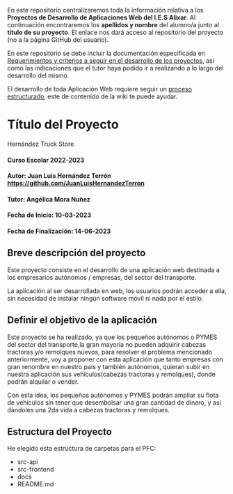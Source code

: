 En este repositorio centralizaremos toda la información relativa a los **Proyectos de Desarrollo de Aplicaciones Web del I.E.S Alixar**.
Al continuación encontraremos los **apellidos y nombre** del alumno/a junto al **título de su proyecto**. El enlace nos dará acceso al repositorio del proyecto (no a la página GitHub del usuario).

En este repositorio se debe incluir la documentación especificada en [Requerimientos y criterios a seguir en el desarrollo de los proyectos](https://github.com/iesalixar/plantilla_proyecto_iesalixar/wiki/a.---Criterios-comunes-para-todos-los-proyectos), así como las indicaciones que el tutor haya podido ir a realizando a lo largo del desarrollo del mismo.

El desarrollo de toda Aplicación Web requiere seguir un [proceso estructurado](https://github.com/iesalixar/plantilla_proyecto_iesalixar/wiki/w1.--PROCESO-ESTRUCTURADO-PARA-DESARROLLO-DE-APLICACIONES-WEB), este  de contenido de la wiki te puede ayudar.

# Título del Proyecto
Hernández Truck Store

#### Curso Escolar 2022-2023
#### Autor: Juan Luis Hernández Terrón https://github.com/JuanLuisHernandezTerron
#### Tutor: Angélica Mora Nuñez
#### Fecha de Inicio: 10-03-2023
#### Fecha de Finalización: 14-06-2023

## Breve descripción del proyecto
Este proyecto consiste en el desarrollo de una aplicación web destinada a los empresarios autónomos / empresas, del sector del transporte.

La aplicación al ser desarrollada en web, los usuarios podrán acceder a ella, sin necesidad de instalar ningún software móvil ni nada por el estilo.

## Definir el objetivo de la aplicación

Este proyecto se ha realizado, ya que los pequeños autónomos o PYMES del sector del transporte,la gran mayoría no pueden adquirir cabezas tractoras y/o remolques nuevos, para resolver el problema mencionado anteriormente, voy a proponer con esta aplicación 
que tanto empresas con gran renombre en nuestro país y también autónomos, quieran subir en nuestra aplicación sus vehículos(cabezas tractoras y remolques), donde podrán alquilar o vender.

Con esta idea, los pequeños autónomos y PYMES podrán ampliar su flota de vehículos sin tener que desembolsar una gran cantidad de dinero, y así dándoles una 2da vida a cabezas tractoras y remolques.

## Estructura del Proyecto
He elegido esta estructura de carpetas para el PFC:

- src-api
- src-frontend
- docs
- README.md
